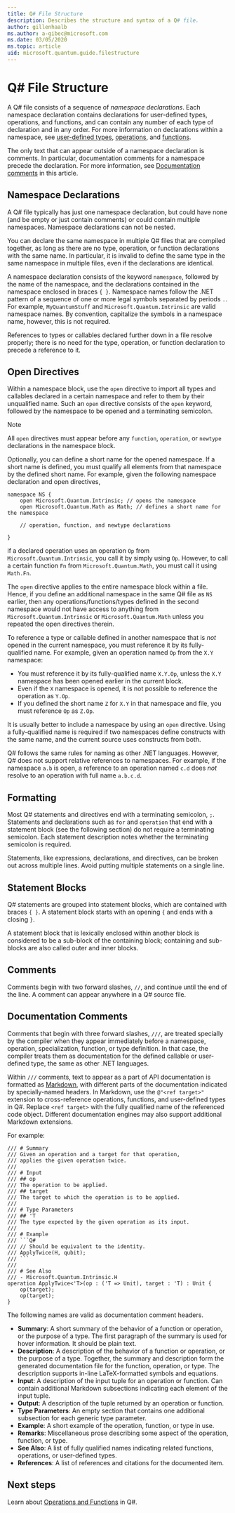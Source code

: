 ```yaml
---
title: Q# File Structure
description: Describes the structure and syntax of a Q# file.
author: gillenhaalb
ms.author: a-gibec@microsoft.com
ms.date: 03/05/2020
ms.topic: article
uid: microsoft.quantum.guide.filestructure
---
```


# Q# File Structure

A Q# file consists of a sequence of *namespace declarations*.
Each namespace declaration contains declarations for user-defined types, operations, and functions, and can contain any number of each type of declaration and in any order.
For more information on declarations within a namespace, see [user-defined types](xref:microsoft.quantum.guide.types#user-defined-types), [operations](xref:microsoft.quantum.guide.operationsfunctions#defining-new-operations), and [functions](xref:microsoft.quantum.guide.operationsfunctions#defining-new-functions).

The only text that can appear outside of a namespace declaration is comments.
In particular, documentation comments for a namespace precede the declaration. For more information, see [Documentation comments](#documentation-comments) in this article. 

## Namespace Declarations

A Q# file typically has just one namespace declaration, but could have none (and be empty or just contain comments) or could contain multiple namespaces.
Namespace declarations can not be nested.

You can declare the same namespace in multiple Q# files that are compiled together, as long as there are no type, operation, or function declarations with the same name.
In particular, it is invalid to define the same type in the same namespace in multiple files, even if the declarations are identical.

A namespace declaration consists of the keyword `namespace`, followed by the name of the namespace, and the declarations contained in the namespace enclosed in braces `{ }`.
Namespace names follow the .NET pattern of a sequence of one or more legal symbols separated by periods `.`.
For example, `MyQuantumStuff` and `Microsoft.Quantum.Intrinsic` are valid namespace names.
By convention, capitalize the symbols in a namespace name, however, this is not required.

References to types or callables declared further down in a file resolve properly; there is no need for the type, operation, or function declaration to precede a reference to it.

## Open Directives

Within a namespace block, use the `open` directive to import all types and callables declared in a certain namespace and refer to them by their unqualified name.
Such an `open` directive consists of the `open` keyword, followed by the namespace to be opened and a terminating semicolon.

> [!NOTE] 
> All `open` directives must appear before any `function`, `operation`, or `newtype` declarations in the namespace block.

Optionally, you can define a short name for the opened namespace. If a short name is defined, you must qualify all elements from that namespace by the defined short name. 
For example, given the following namespace declaration and open directives,

```qsharp
namespace NS {
    open Microsoft.Quantum.Intrinsic; // opens the namespace
    open Microsoft.Quantum.Math as Math; // defines a short name for the namespace

    // operation, function, and newtype declarations

}
```

if a declared operation uses an operation `Op` from `Microsoft.Quantum.Intrinsic`, you call it by simply using `Op`.
However, to call a certain function `Fn` from `Microsoft.Quantum.Math`, you must call it using `Math.Fn`.

The `open` directive applies to the entire namespace block within a file.
Hence, if you define an additional namespace in the same Q# file as `NS` earlier, then any operations/functions/types defined in the second namespace would not have access to anything from `Microsoft.Quantum.Intrinsic` or `Microsoft.Quantum.Math` unless you repeated the open directives therein. 

To reference a type or callable defined in another namespace that is *not* opened in the current namespace, you must reference it by its fully-qualified name.
For example, given an operation named `Op` from the `X.Y` namespace:

* You must reference it by its fully-qualified name `X.Y.Op`, unless the `X.Y` namespace has been opened earlier in the current block. 
* Even if the `X` namespace is opened, it is not possible to reference the operation as `Y.Op`.
* If you defined the short name `Z` for `X.Y` in that namespace and file, you must reference `Op` as `Z.Op`. 

It is usually better to include a namespace by using an `open` directive.
Using a fully-qualified name is required if two namespaces define constructs with the same name, and the current source uses constructs from both.

Q# follows the same rules for naming as other .NET languages.
However, Q# does not support relative references to namespaces.
For example, if the namespace `a.b` is open, a reference to an operation named `c.d` does *not* resolve to an operation with full name `a.b.c.d`.

## Formatting

Most Q# statements and directives end with a terminating semicolon, `;`.
Statements and declarations such as `for` and `operation` that end with a statement block (see the following section) do not require a terminating semicolon.
Each statement description notes whether the terminating semicolon is required.

Statements, like expressions, declarations, and directives, can be broken out across multiple lines.
Avoid putting multiple statements on a single line.

## Statement Blocks

Q# statements are grouped into statement blocks, which are contained with braces `{ }`. 
A statement block starts with an opening `{` and ends with a closing `}`.

A statement block that is lexically enclosed within another block is considered to be a sub-block of the containing block; containing and sub-blocks are also called outer and inner blocks.

## Comments

Comments begin with two forward slashes, `//`,
and continue until the end of the line.
A comment can appear anywhere in a Q# source file.

## Documentation Comments

Comments that begin with three forward slashes, `///`,
are treated specially by the compiler when they appear immediately before
a namespace, operation, specialization, function, or type definition.
In that case, the compiler treats them as documentation for the defined
callable or user-defined type, the same as other .NET languages.

Within `///` comments, text to appear as a part of API documentation is
formatted as [Markdown](https://daringfireball.net/projects/markdown/syntax),
with different parts of the documentation indicated by specially-named
headers.
In Markdown, use the `@"<ref target>"` extension to cross-reference operations, functions, and user-defined types in Q#. Replace `<ref target>` with the fully qualified name of the referenced code object.
Different documentation engines may also support additional
Markdown extensions.

For example:

```qsharp
/// # Summary
/// Given an operation and a target for that operation,
/// applies the given operation twice.
///
/// # Input
/// ## op
/// The operation to be applied.
/// ## target
/// The target to which the operation is to be applied.
///
/// # Type Parameters
/// ## 'T
/// The type expected by the given operation as its input.
///
/// # Example
/// ```Q#
/// // Should be equivalent to the identity.
/// ApplyTwice(H, qubit);
/// ```
///
/// # See Also
/// - Microsoft.Quantum.Intrinsic.H
operation ApplyTwice<'T>(op : ('T => Unit), target : 'T) : Unit {
    op(target);
    op(target);
}
```

The following names are valid as documentation comment headers.

- **Summary**: A short summary of the behavior of a function or operation,
  or the purpose of a type. The first paragraph of the summary is used
  for hover information. It should be plain text.
- **Description**: A description of the behavior of a function or operation,
  or the purpose of a type. Together, the summary and description form the generated documentation file for the function, operation, or type.
  The description supports in-line LaTeX-formatted symbols and equations.
- **Input**: A description of the input tuple for an operation or function.
  Can contain additional Markdown subsections indicating each element of the input tuple.
- **Output**: A description of the tuple returned by an operation or function.
- **Type Parameters**: An empty section that contains one additional
  subsection for each generic type parameter.
- **Example**: A short example of the operation, function, or type in use.
- **Remarks**: Miscellaneous prose describing some aspect of the operation,
  function, or type.
- **See Also**: A list of fully qualified names indicating related functions,
  operations, or user-defined types.
- **References**: A list of references and citations for the documented item.

## Next steps

Learn about [Operations and Functions](xref:microsoft.quantum.guide.operationsfunctions) in Q#.